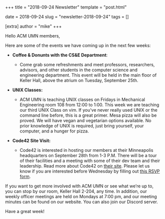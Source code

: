 +++
title = "2018-09-24 Newsletter"
template = "post.html"

date = 2018-09-24
slug = "newsletter-2018-09-24"
tags = []

[extra]
author = "mike"
+++

<!-- more -->

Hello ACM UMN members,

Here are some of the events we have coming up in the next few weeks:

 - **Coffee & Donunts with the CS&E Department**:
   - Come grab some refreshments and meet professors, researchers, advisors, and other students in the computer science and engineering department. This event will be held in the main floor of Keller Hall, above the atrium on Tuesday, September 25th.

 - **UNIX Classes:**
   - ACM UMN is teaching UNIX classes on Fridays in Mechanical Engineering room 108 from 12:00 to 1:00. This week we are teaching our third UNIX Class on vim. If you've never really used UNIX or the command line before, this is a great primer. Mesa pizza will also be proved. We will have vegan and vegetarian options available. No prior knowledge of UNIX is required, just bring yourself, your computer, and a hunger for pizza.

 - **Code42 Site Visit:**
   - Code42 is interested in hosting our members at their Minneapolis headquarters on September 28th from 1-3 P.M. There will be a tour of their facilities and a meeting with some of their dev team and their leadership. Read more about Code42 on [their site](https://www.code42.com/about-code42/). Please let us know if you are interested before Wednesday by filling out [this RSVP form](z.umn.edu/acm42).

If you want to get more involved with ACM UMN or see what we’re up to, you can stop by our room, Keller Hall 2-204, any time. In addition, our weekly officer meetings are held on Mondays at 7:00 pm, and our meeting minutes can be found on our website. You can also join our Discord server.

Have a great week!

